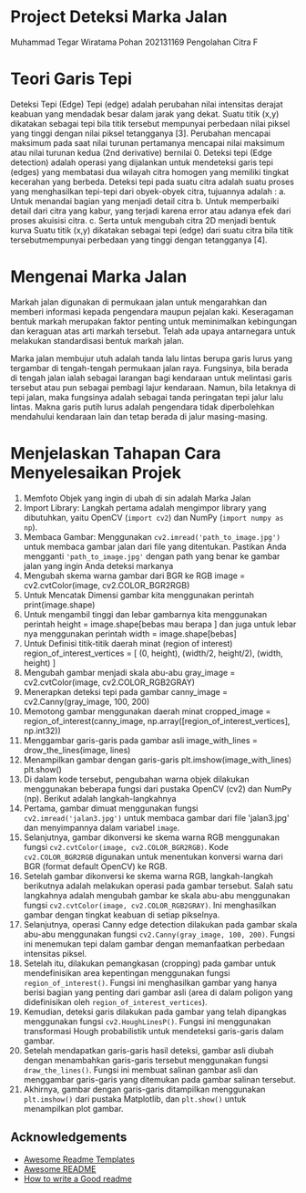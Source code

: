 
# Project Deteksi Marka Jalan
Muhammad Tegar Wiratama Pohan
202131169
Pengolahan Citra F

# Teori Garis Tepi 
Deteksi Tepi (Edge)
Tepi (edge) adalah perubahan nilai intensitas derajat keabuan yang mendadak besar 
dalam jarak yang dekat. Suatu titik (x,y) dikatakan sebagai tepi bila titik tersebut mempunyai 
perbedaan nilai piksel yang tinggi dengan nilai piksel tetangganya [3]. Perubahan mencapai
maksimum pada saat nilai turunan pertamanya mencapai nilai maksimum atau nilai turunan 
kedua (2nd derivative) bernilai 0. Deteksi tepi (Edge detection) adalah operasi yang dijalankan 
untuk mendeteksi garis tepi (edges) yang membatasi dua wilayah citra homogen yang memiliki 
tingkat kecerahan yang berbeda. Deteksi tepi pada suatu citra adalah suatu proses yang 
menghasilkan tepi-tepi dari obyek-obyek citra, tujuannya adalah :
a. Untuk menandai bagian yang menjadi detail citra
b. Untuk memperbaiki detail dari citra yang kabur, yang terjadi karena error atau
adanya efek dari proses akuisisi citra.
c. Serta untuk mengubah citra 2D menjadi bentuk kurva
Suatu titik (x,y) dikatakan sebagai tepi (edge) dari suatu citra bila titik 
tersebutmempunyai perbedaan yang tinggi dengan tetangganya [4]. 
# Mengenai Marka Jalan 
Markah jalan digunakan di permukaan jalan untuk mengarahkan dan memberi informasi kepada pengendara maupun pejalan kaki. Keseragaman bentuk markah merupakan faktor penting untuk meminimalkan kebingungan dan keraguan atas arti markah tersebut. Telah ada upaya antarnegara untuk melakukan standardisasi bentuk markah jalan.

Marka jalan membujur utuh adalah tanda lalu lintas berupa garis lurus yang tergambar di tengah-tengah permukaan jalan raya. Fungsinya, bila berada di tengah jalan ialah sebagai larangan bagi kendaraan untuk melintasi garis tersebut atau pun sebagai pembagi lajur kendaraan. 
Namun, bila letaknya di tepi jalan, maka fungsinya adalah sebagai tanda peringatan tepi jalur lalu lintas. Makna garis putih lurus adalah pengendara tidak diperbolehkan mendahului kendaraan lain dan tetap berada di jalur masing-masing.

# Menjelaskan Tahapan Cara  Menyelesaikan Projek
1. Memfoto Objek yang ingin di ubah di sin adalah Marka Jalan
2. Import Library: Langkah pertama adalah mengimpor library yang dibutuhkan, yaitu OpenCV (`import cv2`) dan NumPy (`import numpy as np`).
3. Membaca Gambar: Menggunakan `cv2.imread('path_to_image.jpg')` untuk membaca gambar jalan dari file yang ditentukan. Pastikan Anda mengganti `'path_to_image.jpg'` dengan path yang benar ke gambar jalan yang ingin Anda deteksi markanya
4. Mengubah skema warna gambar dari BGR ke RGB image = cv2.cvtColor(image, cv2.COLOR_BGR2RGB)
5. Untuk Mencatak Dimensi gambar kita menggunakan perintah print(image.shape)
6. Untuk mengambil tinggi dan lebar gambarnya kita menggunakan perintah height = image.shape[bebas mau berapa ] dan juga untuk lebar nya menggunakan perintah width = image.shape[bebas]
7. Untuk Definisi titik-titik daerah minat (region of interest) region_of_interest_vertices = [ (0, height), (width/2, height/2), (width, height) ]
8. Mengubah gambar menjadi skala abu-abu gray_image = cv2.cvtColor(image, cv2.COLOR_RGB2GRAY)
9. Menerapkan deteksi tepi pada gambar canny_image = cv2.Canny(gray_image, 100, 200)
10. Memotong gambar menggunakan daerah minat cropped_image = region_of_interest(canny_image, np.array([region_of_interest_vertices], np.int32))
11. Menggambar garis-garis pada gambar asli image_with_lines = drow_the_lines(image, lines)
12. Menampilkan gambar dengan garis-garis plt.imshow(image_with_lines) plt.show()
13. Di dalam kode tersebut, pengubahan warna objek dilakukan menggunakan beberapa fungsi dari pustaka OpenCV (cv2) dan NumPy (np). Berikut adalah langkah-langkahnya
14. Pertama, gambar dimuat menggunakan fungsi `cv2.imread('jalan3.jpg')` untuk membaca gambar dari file 'jalan3.jpg' dan menyimpannya dalam variabel `image`.
15. Selanjutnya, gambar dikonversi ke skema warna RGB menggunakan fungsi `cv2.cvtColor(image, cv2.COLOR_BGR2RGB)`. Kode `cv2.COLOR_BGR2RGB` digunakan untuk menentukan konversi warna dari BGR (format default OpenCV) ke RGB.
16. Setelah gambar dikonversi ke skema warna RGB, langkah-langkah berikutnya adalah melakukan operasi pada gambar tersebut. Salah satu langkahnya adalah mengubah gambar ke skala abu-abu menggunakan fungsi `cv2.cvtColor(image, cv2.COLOR_RGB2GRAY)`. Ini menghasilkan gambar dengan tingkat keabuan di setiap pikselnya.
17. Selanjutnya, operasi Canny edge detection dilakukan pada gambar skala abu-abu menggunakan fungsi `cv2.Canny(gray_image, 100, 200)`. Fungsi ini menemukan tepi dalam gambar dengan memanfaatkan perbedaan intensitas piksel.
18. Setelah itu, dilakukan pemangkasan (cropping) pada gambar untuk mendefinisikan area kepentingan menggunakan fungsi `region_of_interest()`. Fungsi ini menghasilkan gambar yang hanya berisi bagian yang penting dari gambar asli (area di dalam poligon yang didefinisikan oleh `region_of_interest_vertices`).
19. Kemudian, deteksi garis dilakukan pada gambar yang telah dipangkas menggunakan fungsi `cv2.HoughLinesP()`. Fungsi ini menggunakan transformasi Hough probabilistik untuk mendeteksi garis-garis dalam gambar.
20. Setelah mendapatkan garis-garis hasil deteksi, gambar asli diubah dengan menambahkan garis-garis tersebut menggunakan fungsi `draw_the_lines()`. Fungsi ini membuat salinan gambar asli dan menggambar garis-garis yang ditemukan pada gambar salinan tersebut.
21. Akhirnya, gambar dengan garis-garis ditampilkan menggunakan `plt.imshow()` dari pustaka Matplotlib, dan `plt.show()` untuk menampilkan plot gambar.
## Acknowledgements

 - [Awesome Readme Templates](https://awesomeopensource.com/project/elangosundar/awesome-README-templates)
 - [Awesome README](https://github.com/matiassingers/awesome-readme)
 - [How to write a Good readme](https://bulldogjob.com/news/449-how-to-write-a-good-readme-for-your-github-project)

